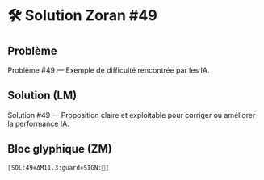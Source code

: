 # 🛠️ Solution Zoran #49

## Problème
Problème #49 — Exemple de difficulté rencontrée par les IA.

## Solution (LM)
Solution #49 — Proposition claire et exploitable pour corriger ou améliorer la performance IA.

## Bloc glyphique (ZM)
```
⟦SOL:49⋄ΔM11.3:guard⋄SIGN:🦋⟧
```
